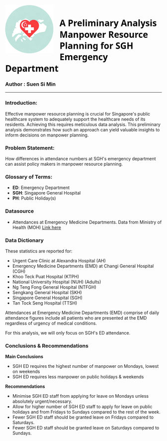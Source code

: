 <img src="https://github.com/s-simin/images/blob/main/healthcare_SG.png?raw=true" style="float: left; margin: 0px 20px 0px 0px; height: 155px;">  

<h1 style="font-family: Segoe UI; color: black; line-height: 1.3;"><strong>A Preliminary Analysis</strong><br>
Manpower Resource Planning for SGH Emergency Department</h1>
<div style="text-align: left;">
<h3>Author : Suen Si Min</h3></div>

---

### Introduction: 
Effective manpower resource planning is crucial for Singapore's public healthcare system to adequately support the healthcare needs of its residents. Achieving this requires meticulous data analysis. This preliminary analysis demonstrates how such an approach can yield valuable insights to inform decisions on manpower planning.

### Problem Statement:
How differences in attendance numbers at SGH's emergency department can assist policy makers in manpower resource planning.

### Glossary of Terms:
- **ED**: Emergency Department
- **SGH**: Singapore General Hospital
- **PH**: Public Holiday(s)

### Datasource
- Attendances at Emergency Medicine Departments. Data from Ministry of Health (MOH) [Link here](https://www.moh.gov.sg/resources-statistics/healthcare-institution-statistics/attendances-at-emergency-medicine-departments)

### Data Dictionary
These statistics are reported for:
- Urgent Care Clinic at Alexandra Hospital (AH)
- Emergency Medicine Departments (EMD) at Changi General Hospital (CGH)
- Khoo Teck Puat Hospital (KTPH)
- National University Hospital (NUH) (Adults)
- Ng Teng Fong General Hospital (NTFGH)
- Sengkang General Hospital (SKH)
- Singapore General Hospital (SGH)
- Tan Tock Seng Hospital (TTSH)

Attendances at Emergency Medicine Departments (EMD) comprise of daily attendance figures include all patients who are presented at the EMD regardless of urgency of medical conditions.

For this analysis, we will only focus on SGH's ED attendance.

### Conclusions & Recommendations
**Main Conclusions**
- SGH ED requires the highest number of manpower on Mondays, lowest on weekends
- SGH ED requires less manpower on public holidays & weekends

**Recommendations**
- Minimise SGH ED staff from applying for leave on Mondays unless absolutely urgent/necessary.
- Allow for higher number of SGH ED staff to apply for leave on public holidays and from Fridays to Sundays compared to the rest of the week.
- Fewer SGH ED staff should be granted leave on Fridays compared to Saturdays.
- Fewer SGH ED staff should be granted leave on Saturdays compared to Sundays.
